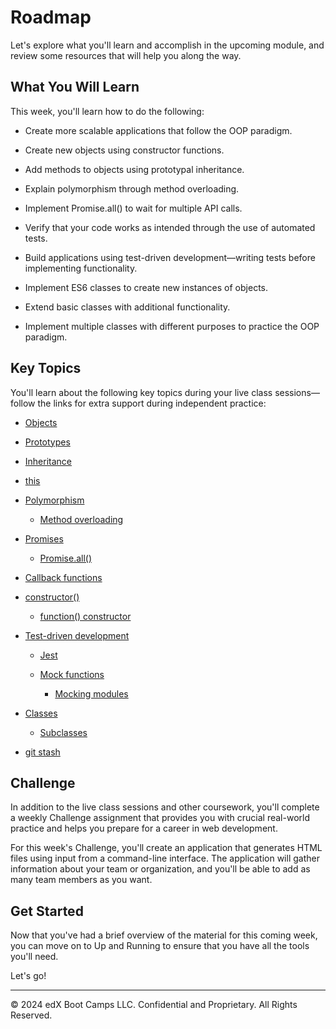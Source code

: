 # Roadmap
Let's explore what you'll learn and accomplish in the upcoming module, and review some resources that will help you along the way.

## What You Will Learn
This week, you'll learn how to do the following:

* Create more scalable applications that follow the OOP paradigm.

* Create new objects using constructor functions.

* Add methods to objects using prototypal inheritance.

* Explain polymorphism through method overloading.

* Implement Promise.all() to wait for multiple API calls.

* Verify that your code works as intended through the use of automated tests.

* Build applications using test-driven development—writing tests before implementing functionality.

* Implement ES6 classes to create new instances of objects.

* Extend basic classes with additional functionality.

* Implement multiple classes with different purposes to practice the OOP paradigm.

## Key Topics
You'll learn about the following key topics during your live class sessions—follow the links for extra support during independent practice:

* [Objects](https://developer.mozilla.org/en-US/docs/Web/JavaScript/Reference/Global_Objects/Object)

* [Prototypes](https://developer.mozilla.org/en-US/docs/Web/JavaScript/Reference/Global_Objects/Object/prototype)

* [Inheritance](https://developer.mozilla.org/en-US/docs/Web/JavaScript/Inheritance_and_the_prototype_chain)

* [this](https://developer.mozilla.org/en-US/docs/Web/JavaScript/Reference/Operators/this)

* [Polymorphism](https://en.wikipedia.org/wiki/Polymorphism_(computer_science))
  * [Method overloading](https://www.sanfoundry.com/java-program-find-area-square-rectangle-circle-using-method-overloading/)

* [Promises](https://developer.mozilla.org/en-US/docs/Web/JavaScript/Reference/Global_Objects/Promise)
  * [Promise.all()](https://developer.mozilla.org/en-US/docs/Web/JavaScript/Reference/Global_Objects/Promise/all)

* [Callback functions](https://developer.mozilla.org/en-US/docs/Glossary/Callback_function)

* [constructor()](https://developer.mozilla.org/en-US/docs/Web/JavaScript/Reference/Classes/constructor)
  * [function() constructor](https://developer.mozilla.org/en-US/docs/Web/JavaScript/Reference/Global_Objects/Function/Function)

* [Test-driven development](https://en.wikipedia.org/wiki/Test-driven_development)
  * [Jest](https://jestjs.io/docs/en/getting-started)
  
  * [Mock functions](https://jestjs.io/docs/en/mock-functions)

    * [Mocking modules](https://jestjs.io/docs/en/mock-functions#mocking-modules)

* [Classes](https://developer.mozilla.org/en-US/docs/Web/JavaScript/Reference/Classes)
  * [Subclasses](https://developer.mozilla.org/en-US/docs/Web/JavaScript/Reference/Classes#Sub_classing_with_extends)

* [git stash](https://www.git-scm.com/docs/git-stash)

## Challenge
In addition to the live class sessions and other coursework, you'll complete a weekly Challenge assignment that provides you with crucial real-world practice and helps you prepare for a career in web development.

For this week's Challenge, you'll create an application that generates HTML files using input from a command-line interface. The application will gather information about your team or organization, and you'll be able to add as many team members as you want.

## Get Started
Now that you've had a brief overview of the material for this coming week, you can move on to Up and Running to ensure that you have all the tools you'll need.

Let's go!

---
© 2024 edX Boot Camps LLC. Confidential and Proprietary. All Rights Reserved.